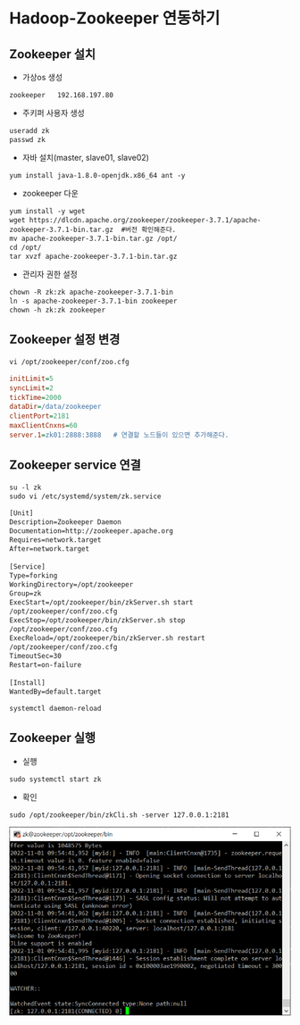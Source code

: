 # Hadoop-Zookeeper 연동하기
## Zookeeper 설치
- 가상os 생성
```
zookeeper   192.168.197.80
```
- 주키퍼 사용자 생성<br/>
```shell
useradd zk
passwd zk
```

- 자바 설치(master, slave01, slave02)
```shell
yum install java-1.8.0-openjdk.x86_64 ant -y
```

- zookeeper 다운<br/>
```shell
yum install -y wget
wget https://dlcdn.apache.org/zookeeper/zookeeper-3.7.1/apache-zookeeper-3.7.1-bin.tar.gz  #버전 확인해준다.
mv apache-zookeeper-3.7.1-bin.tar.gz /opt/
cd /opt/
tar xvzf apache-zookeeper-3.7.1-bin.tar.gz
```

- 관리자 권한 설정<br/>
```shell
chown -R zk:zk apache-zookeeper-3.7.1-bin
ln -s apache-zookeeper-3.7.1-bin zookeeper
chown -h zk:zk zookeeper
```

## Zookeeper 설정 변경
```shell
vi /opt/zookeeper/conf/zoo.cfg
```
```cfg
initLimit=5
syncLimit=2
tickTime=2000
dataDir=/data/zookeeper
clientPort=2181
maxClientCnxns=60
server.1=zk01:2888:3888   # 연결할 노드들이 있으면 추가해준다.   
```

## Zookeeper service 연결
```shell
su -l zk
sudo vi /etc/systemd/system/zk.service
```
```service
[Unit]
Description=Zookeeper Daemon
Documentation=http://zookeeper.apache.org
Requires=network.target
After=network.target

[Service]    
Type=forking
WorkingDirectory=/opt/zookeeper
Group=zk
ExecStart=/opt/zookeeper/bin/zkServer.sh start /opt/zookeeper/conf/zoo.cfg
ExecStop=/opt/zookeeper/bin/zkServer.sh stop /opt/zookeeper/conf/zoo.cfg
ExecReload=/opt/zookeeper/bin/zkServer.sh restart /opt/zookeeper/conf/zoo.cfg
TimeoutSec=30
Restart=on-failure

[Install]
WantedBy=default.target
```
```shell
systemctl daemon-reload
```

## Zookeeper 실행
- 실행
```shell
sudo systemctl start zk
```

- 확인
```shell
sudo /opt/zookeeper/bin/zkCli.sh -server 127.0.0.1:2181
```
![image](./image/hadoop_zookeeper/2.png)<br/>

